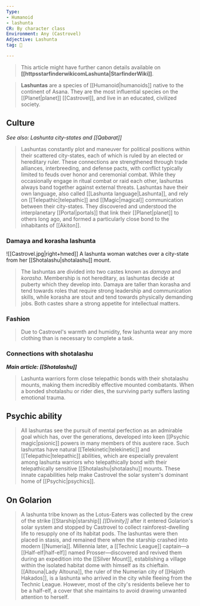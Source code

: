 ```yaml
---
Type:
- Humanoid
- lashunta
CR: By character class
Environment: Any (Castrovel)
Adjective: Lashunta
tag: 👹

---
```






> This article might have further canon details available on **[[httpsstarfinderwikicomLashunta|StarfinderWiki]]**.


> **Lashuntas** are a species of [[Humanoid|humanoids]] native to the continent of Asana. They are the most influential species on the [[Planet|planet]] [[Castrovel]], and live in an educated, civilized society.



## Culture

*See also: Lashunta city-states and [[Qabarat]]*
> Lashuntas constantly plot and maneuver for political positions within their scattered city-states, each of which is ruled by an elected or hereditary ruler. These connections are strengthened through trade alliances, interbreeding, and defense pacts, with conflict typically limited to feuds over honor and ceremonial combat. While they occasionally engage in ritual combat or raid each other, lashuntas always band together against external threats.
> Lashuntas have their own language, also called [[Lashunta language|Lashunta]], and rely on [[Telepathic|telepathic]] and [[Magic|magical]] communication between their city-states. They discovered and understood the interplanetary [[Portal|portals]] that link their [[Planet|planet]] to others long ago, and formed a particularly close bond to the inhabitants of [[Akiton]].


### Damaya and korasha lashunta

![[Castrovel.jpg|right+hmed]] 
 A lashunta woman watches over a city-state from her [[Shotalashu|shotalashu]] mount.
> The lashuntas are divided into two castes known as *damaya* and *korasha*. Membership is not hereditary, as lashuntas decide at puberty which they develop into. Damaya are taller than korasha and tend towards roles that require strong leadership and communication skills, while korasha are stout and tend towards physically demanding jobs. Both castes share a strong appetite for intellectual matters.


### Fashion

> Due to Castrovel's warmth and humidity, few lashunta wear any more clothing than is necessary to complete a task.


### Connections with shotalashu

***Main article: [[Shotalashu]]***
> Lashunta warriors form close telepathic bonds with their shotalashu mounts, making them incredibly effective mounted combatants. When a bonded shotalashu or rider dies, the surviving party suffers lasting emotional trauma.


## Psychic ability

> All lashuntas see the pursuit of mental perfection as an admirable goal which has, over the generations, developed into keen [[Psychic magic|psionic]] powers in many members of this austere race.
> Such lashuntas have natural [[Telekinetic|telekinetic]] and [[Telepathic|telepathic]] abilities, which are especially prevalent among lashunta warriors who telepathically bond with their telepathically sensitive [[Shotalashu|shotalashu]] mounts. These innate capabilities help make Castrovel the solar system's dominant home of [[Psychic|psychics]].


## On Golarion

> A lashunta tribe known as the Lotus-Eaters was collected by the crew of the strike [[Starship|starship]] *[[Divinity]]* after it entered Golarion's solar system and stopped by Castrovel to collect rainforest-dwelling life to resupply one of its habitat pods. The lashuntas were then placed in stasis, and remained there when the starship crashed into modern [[Numeria]]. Millennia later, a [[Technic League]] captain—a [[Half-elf|half-elf]] named Prosser—discovered and revived them during an expedition into the [[Silver Mount]], establishing a village within the isolated habitat dome with himself as its chieftain.
> [[Altouna|Lady Altouna]], the ruler of the Numerian city of [[Hajoth Hakados]], is a lashunta who arrived in the city while fleeing from the Technic League. However, most of the city's residents believe her to be a half-elf, a cover that she maintains to avoid drawing unwanted attention to herself.








